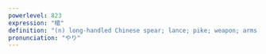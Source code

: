 ```yaml
---
powerlevel: 823
expression: "槍"
definition: "(n) long-handled Chinese spear; lance; pike; weapon; arms; grip of a bow"
pronunciation: "やり"
---
```

